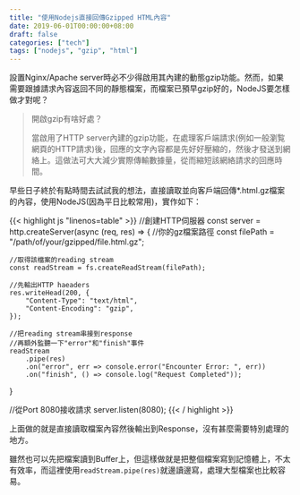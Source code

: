 ```yaml
---
title: "使用Nodejs直接回傳Gzipped HTML內容"
date: 2019-06-01T00:00:00+08:00
draft: false
categories: ["tech"]
tags: ["nodejs", "gzip", "html"]
---
```


設置Nginx/Apache server時必不少得啟用其內建的動態gzip功能。然而，如果需要跟據請求內容返回不同的靜態檔案，而檔案已預早gzip好的，NodeJS要怎樣做才對呢？

<!--more-->

> 開啟gzip有啥好處？
>
> 當啟用了HTTP server內建的gzip功能，在處理客戶端請求(例如一般瀏覧網頁的HTTP請求)後，回應的文字內容都是先好好壓縮的，然後才發送到網絡上。這做法可大大減少實際傳輸數據量，從而縮短該網絡請求的回應時間。

早些日子終於有點時間去試試我的想法，直接讀取並向客戶端回傳*.html.gz檔案的內容，使用NodeJS(因為平日比較常用)，實作如下：

{{< highlight js "linenos=table" >}}
//創建HTTP伺服器
const server = http.createServer(async (req, res) => {
    //你的gz檔案路徑
    const filePath = "/path/of/your/gzipped/file.html.gz";

    //取得該檔案的reading stream
    const readStream = fs.createReadStream(filePath);

    //先輸出HTTP haeaders
    res.writeHead(200, {
        "Content-Type": "text/html",
        "Content-Encoding": "gzip",
    });

    //把reading stream串接到response
    //再額外監聽一下"error"和"finish"事件
    readStream
        .pipe(res)
        .on("error", err => console.error("Encounter Error: ", err))
        .on("finish", () => console.log("Request Completed"));
}

//從Port 8080接收請求
server.listen(8080);
{{< / highlight >}}

上面做的就是直接讀取檔案內容然後輸出到Response，沒有甚麼需要特別處理的地方。

雖然也可以先把檔案讀到Buffer上，但這樣做就是把整個檔案寫到記憶體上，不太有效率，而這裡使用```readStream.pipe(res)```就邊讀邊寫，處理大型檔案也比較容易。
